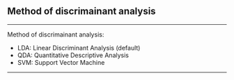 ## Method of discrimainant analysis

***

Method of discrimainant analysis:
- LDA: Linear Discriminant Analysis (default)
- QDA: Quantitative Descriptive Analysis
- SVM: Support Vector Machine

***
